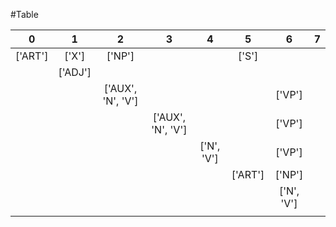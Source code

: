 
#Table

|0|1|2|3|4|5|6|7|
|:-:|:-:|:-:|:-:|:-:|:-:|:-:|:-:|
|['ART']|['X']|['NP']|||['S']|
||['ADJ']||||||
|||['AUX', 'N', 'V']||||['VP']|
||||['AUX', 'N', 'V']|||['VP']|
|||||['N', 'V']||['VP']|
||||||['ART']|['NP']|
|||||||['N', 'V']|
||||||||
